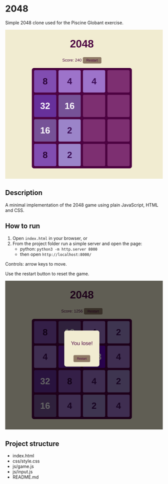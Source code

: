 # 2048

Simple 2048 clone used for the Piscine Globant exercise.


<div align="center">
  <img src="images/2048_2.png" alt="Standard Version">
</div>

## Description
A minimal implementation of the 2048 game using plain JavaScript, HTML and CSS. 

## How to run
1. Open `index.html` in your browser, or
2. From the project folder run a simple server and open the page:
   - python: `python3 -m http.server 8000`
   - then open `http://localhost:8000/`

Controls: arrow keys to move. 

Use the restart button to reset the game.

<div align="center">
  <img src="images/2048_1.png" alt="Standard Version">
</div>


## Project structure
- index.html
- css/style.css
- js/game.js
- js/input.js
- README.md
